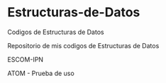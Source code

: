 # Estructuras-de-Datos
Codigos de Estructuras de Datos

Repositorio de mis codigos de Estructuras de Datos

ESCOM-IPN

ATOM - Prueba de uso

